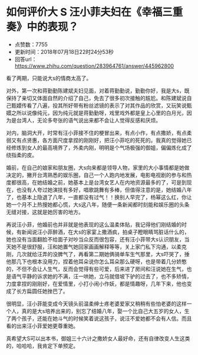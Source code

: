 # 如何评价大 S 汪小菲夫妇在《幸福三重奏》中的表现？
- 点赞数：7755
- 更新时间：2018年07月18日22时24分53秒
- 回答url：https://www.zhihu.com/question/283964761/answer/445962800
<body>
 <p data-pid="o3Dw-OTE">看了两期，只能说大s的情商太高了。</p>
 <p data-pid="qOsqOKRT">对外，第一次和蒋勤勤陈建斌夫妇见面，对着蒋勤勤说，勤勤你好，我是大s，既保持了亲切又体面自然的介绍了自己，免去了很多初次接触的尴尬。和陈建斌说自己甄嬛传看了八遍，投其所好带有粉丝滤镜的表示了对其作品的欣赏，又玩笑说甄嬛之所以说像纯元，因为纯元就是蒋勤勤呀，戏里戏外都是皇上心里的白月光，因为是台湾人，无论多夸张的语气说出来都不会让人觉得反感和厌烦。</p>
 <p data-pid="VmiCcQWj">对内，脑洞大开，时常有汪小菲接不住的梗冒出来，有点小作，有点撒娇，有点柔弱又有点贤惠，各方面尺度拿捏的刚刚好，把汪小菲吃的死死的。我真的觉得她已经修炼到女人的最高境界了，外柔内刚，明明是个气场极强的御姐，偏偏炼化成了绕指柔的皮。</p>
 <p data-pid="CHCBHfd-">婚前，在自己的娘家和朋友圈，大s向来都是领导人物，家里的大小事情都是她做决定的，撇开台湾熟悉的娱乐圈，自己一个人跑内地发展，电影电视剧的参与和热度都很高，在她结婚之前，她基本上是台湾女艺人在内地资源最多的了，可是到现在，也没有人夸过她演技有多好，唱歌跳舞有多棒，但值得注意的是，她结婚八年了，也基本上隐退了八年，一直都没有过气！！换别人早完了，杨幂这么红，你让她一个月不上热搜她都心慌，大s这八年，随便一条新闻都时刻能和娱乐圈的头条无缝对接，这就是她厉害的地方。</p>
 <p data-pid="T0ZmSstz">再说汪小菲，他婚前也并非就是他表现的这么温柔体贴，我记得他们刚结婚的时候，有新闻说汪小菲醉酒，在大s的家宴上撒酒疯，拍桌子瞪眼睛骂脏话什么的，她也没有当面翻脸不给面子对吵当众反而很包容，还有汪小菲带大s认识朋友，当天她不是很舒服，汪和她置气她回家画画解释等等，关上家门私下沟通，以柔克刚，几次就给汪弄的没脾气了，再看第二期她俩骑单车生气那里，大s吓哭了，捶他那几下也根本没用力，捏着他耳朵说你怎么耳朵那么硬呀，也是带着几分娇憨的，不但不会让人生气，反而会觉得有些可爱，后来进了房间和汪说她在生气，也是语气平静的诉求她的不满，汪一哄她，立马就借坡下驴的过去了，也不多矫情，力度拿捏的刚刚好，在爱情里，小打小闹小作妖，都是情趣呀，几年下来，他也变成了长方扁圆任她挫巴了。</p>
 <p data-pid="1vwKoL2E">很明显，汪小菲能变成今天镜头前温柔绅士疼老婆爱家又稍稍有些怕老婆的这样一个人，真的是大s培养出来的，别忘了结婚八年，娶一个比自己大五岁的女人，生了两个孩子，还能在她斗气的时候笑着说这孩子，说汪不爱她都不会有人信。而且看的出来汪小菲爱她更尊重她。</p>
 <p data-pid="NYZ8Fjr2">真希望大S可以出本书，御姐三十六计之撒娇女人最好命，还有自律改变人生这类的，哈哈哈，我肯定下单预定。</p>
</body>